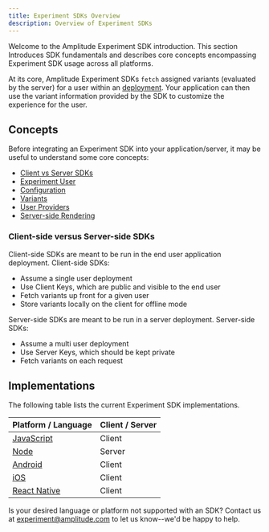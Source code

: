 ```yaml
---
title: Experiment SDKs Overview
description: Overview of Experiment SDKs
---
```


Welcome to the Amplitude Experiment SDK introduction. This section Introduces SDK fundamentals and describes core concepts encompassing Experiment SDK usage across all platforms.

At its core, Amplitude Experiment SDKs `fetch` assigned variants (evaluated by the server) for a user within an [deployment](../create-deployment.md). Your application can then use the variant information provided by the SDK to customize the experience for the user.

## Concepts

Before integrating an Experiment SDK into your application/server, it may be useful to understand some core concepts:

- [Client vs Server SDKs](https://developers.experiment.amplitude.com/docs/client-side-vs-server-side)
- [Experiment User](https://developers.experiment.amplitude.com/docs/experiment-user)
- [Configuration](https://developers.experiment.amplitude.com/docs/configuration)
- [Variants](https://developers.experiment.amplitude.com/docs/variants)
- [User Providers](https://developers.experiment.amplitude.com/docs/user-providers)
- [Server-side Rendering](https://developers.experiment.amplitude.com/docs/server-side-rendering)

### Client-side versus Server-side SDKs

Client-side SDKs are meant to be run in the end user application deployment. Client-side SDKs:
- Assume a single user deployment
- Use Client Keys, which are public and visible to the end user
- Fetch variants up front for a given user
- Store variants locally on the client for offline mode

Server-side SDKs are meant to be run in a server deployment. Server-side SDKs:

- Assume a multi user deployment
- Use Server Keys, which should be kept private
- Fetch variants on each request

## Implementations

The following table lists the current Experiment SDK implementations.

| Platform / Language | Client / Server |
| --- | --- |
| [JavaScript](https://developers.experiment.amplitude.com/docs/javascript-client-sdk) | Client |
| [Node](https://developers.experiment.amplitude.com/docs/javascript-server-sdk) | Server |
| [Android](https://developers.experiment.amplitude.com/docs/android-sdk) | Client |
| [iOS](https://developers.experiment.amplitude.com/docs/ios-sdk) | Client |
| [React Native](https://developers.experiment.amplitude.com/docs/react-native-sdk) | Client |

Is your desired language or platform not supported with an SDK? Contact us at <experiment@amplitude.com> to let us know--we'd be happy to help.
